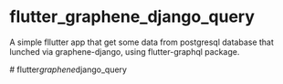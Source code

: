# flutter_graphene_django_query

A simple fllutter app that get some data from postgresql database that lunched via graphene-django, using flutter-graphql package.  

#   f l u t t e r _ g r a p h e n e _ d j a n g o _ q u e r y  
 